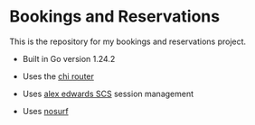 # Bookings and Reservations

This is the repository for my bookings and reservations project.

- Built in Go version 1.24.2
- Uses the [chi router](https://github.com/go-chi/chi)
- Uses [alex edwards SCS](https://github.com/alexedwards/scs) session management

- Uses [nosurf](https://github.com/justinas/nosurf)
